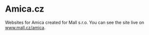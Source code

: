 # Amica.cz
Websites for Amica  created for Mall s.r.o. You can see the site live on www.mall.cz/amica.
